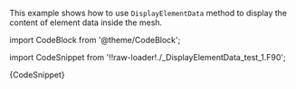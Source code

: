 This example shows how to use `DisplayElementData` method to display the content of element data inside the mesh.


import CodeBlock from '@theme/CodeBlock';

import CodeSnippet from '!!raw-loader!./_DisplayElementData_test_1.F90';

<CodeBlock language="fortran">{CodeSnippet}</CodeBlock>

